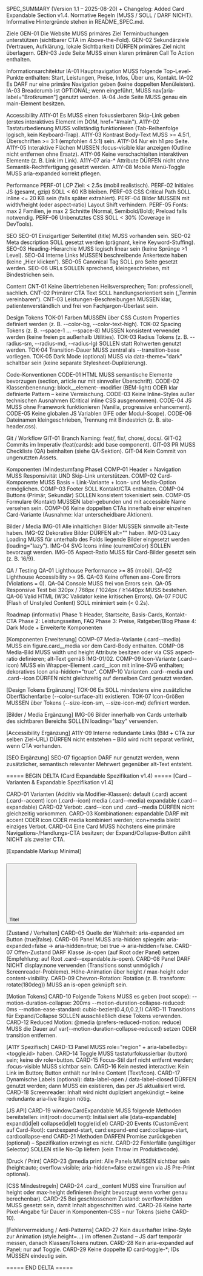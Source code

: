 SPEC_SUMMARY (Version 1.1 – 2025-08-20) + Changelog: Added Card Expandable Section v1.4.
Normative Regeln (MUSS / SOLL / DARF NICHT). Informative Hintergründe stehen in README_SPEC.md.

Ziele
GEN-01 Die Website MUSS primäres Ziel Terminbuchungen unterstützen (sichtbarer CTA im Above-the-Fold).
GEN-02 Sekundärziele (Vertrauen, Aufklärung, lokale Sichtbarkeit) DÜRFEN primäres Ziel nicht überlagern.
GEN-03 Jede Seite MUSS einen klaren primären Call To Action enthalten.

Informationsarchitektur
IA-01 Hauptnavigation MUSS folgende Top-Level-Punkte enthalten: Start, Leistungen, Preise, Infos, Über uns, Kontakt.
IA-02 Es DARF nur eine primäre Navigation geben (keine doppelten Menüleisten).
IA-03 Breadcrumb ist OPTIONAL; wenn eingeführt, MUSS nav[aria-label="Brotkrumen"] genutzt werden.
IA-04 Jede Seite MUSS genau ein main-Element besitzen.

Accessibility
A11Y-01 Es MUSS einen fokussierbaren Skip-Link geben (erstes interaktives Element im DOM, href="#main").
A11Y-02 Tastaturbedienung MUSS vollständig funktionieren (Tab-Reihenfolge logisch, kein Keyboard-Trap).
A11Y-03 Kontrast Body-Text MUSS >= 4.5:1, Überschriften >= 3:1 (empfohlen 4.5:1) sein.
A11Y-04 Nur ein h1 pro Seite.
A11Y-05 Interaktive Flächen MUSSEN :focus-visible klar anzeigen (Outline nicht entfernen ohne Ersatz).
A11Y-06 Keine verschachtelten interaktiven Elemente (z. B. Link im Link).
A11Y-07 aria-* Attribute DÜRFEN nicht ohne Semantik-Rechtfertigung gesetzt werden.
A11Y-08 Mobile Menü-Toggle MUSS aria-expanded korrekt pflegen.

Performance
PERF-01 LCP Ziel: < 2.5s (mobil realistisch).
PERF-02 Initiales JS (gesamt, gzip) SOLL < 60 KB bleiben.
PERF-03 CSS Critical Path SOLL inline <= 20 KB sein (falls später extrahiert).
PERF-04 Bilder MUSSEN mit width/height (oder aspect-ratio) Layout Shift verhindern.
PERF-05 Fonts: max 2 Familien, je max 2 Schnitte (Normal, Semibold/Bold); Preload falls notwendig.
PERF-06 Unbenutztes CSS SOLL < 30% (Coverage in DevTools).

SEO
SEO-01 Einzigartiger Seitentitel (title) MUSS vorhanden sein.
SEO-02 Meta description SOLL gesetzt werden (prägnant, keine Keyword-Stuffing).
SEO-03 Heading-Hierarchie MUSS logisch linear sein (keine Sprünge >1 Level).
SEO-04 Interne Links MUSSEN beschreibende Ankertexte haben (keine „Hier klicken“).
SEO-05 Canonical Tag SOLL pro Seite gesetzt werden.
SEO-06 URLs SOLLEN sprechend, kleingeschrieben, mit Bindestrichen sein.

Content
CNT-01 Keine übertriebenen Heilsversprechen; Ton: professionell, sachlich.
CNT-02 Primärer CTA Text SOLL handlungsorientiert sein („Termin vereinbaren“).
CNT-03 Leistungen-Beschreibungen MUSSEN klar, patientenverständlich und frei von Fachjargon-Überlast sein.

Design Tokens
TOK-01 Farben MUSSEN über CSS Custom Properties definiert werden (z. B. --color-bg, --color-text-high).
TOK-02 Spacing Tokens (z. B. --space-1 ... --space-8) MUSSEN konsistent verwendet werden (keine freien px außerhalb Utilities).
TOK-03 Radius Tokens (z. B. --radius-sm, --radius-md, --radius-lg) SOLLEN statt Rohwerten genutzt werden.
TOK-04 Transition-Dauer MUSS zentral als --transition-base vorliegen.
TOK-05 Dark Mode (optional) MUSS via data-theme="dark" schaltbar sein (keine separate Stylesheet-Duplizierung).

Code-Konventionen
CODE-01 HTML MUSS semantische Elemente bevorzugen (section, article nur mit sinnvoller Überschrift).
CODE-02 Klassenbenennung: block__element--modifier (BEM-light) ODER klar definierte Pattern – keine Vermischung.
CODE-03 Keine Inline-Styles außer technischen Ausnahmen (Critical inline CSS ausgenommen).
CODE-04 JS MUSS ohne Framework funktionieren (Vanilla, progressive enhancement).
CODE-05 Keine globalen JS Variablen (IIFE oder Modul-Scope).
CODE-06 Dateinamen kleingeschrieben, Trennung mit Bindestrich (z. B. site-header.css).

Git / Workflow
GIT-01 Branch Naming: feat/, fix/, chore/, docs/.
GIT-02 Commits im Imperativ (feat(cards): add base component).
GIT-03 PR MUSS Checkliste (QA) beinhalten (siehe QA-Sektion).
GIT-04 Kein Commit von ungenutzten Assets.

Komponenten (Mindestumfang Phase)
COMP-01 Header + Navigation MUSS Responsivität UND Skip-Link unterstützen.
COMP-02 Card-Komponente MUSS Basis + Link-Variante + Icon- und Media-Option ermöglichen.
COMP-03 Footer SOLL Kontakt/CTA enthalten.
COMP-04 Buttons (Primär, Sekundär) SOLLEN konsistent tokenisiert sein.
COMP-05 Formulare (Kontakt) MUSSEN label-gebunden und mit accessible Name versehen sein.
COMP-06 Keine doppelten CTAs innerhalb einer einzelnen Card-Variante (Ausnahme: klar unterscheidbare Aktionen).

Bilder / Media
IMG-01 Alle inhaltlichen Bilder MUSSEN sinnvolle alt-Texte haben.
IMG-02 Dekorative Bilder DÜRFEN alt="" haben.
IMG-03 Lazy Loading MUSS für unterhalb des Folds liegende Bilder eingesetzt werden (loading="lazy").
IMG-04 SVG Icons inline (currentColor) SOLLEN bevorzugt werden.
IMG-05 Aspect-Ratio MUSS für Card-Bilder gesetzt sein (z. B. 16/9).

QA / Testing
QA-01 Lighthouse Performance >= 85 (mobil).
QA-02 Lighthouse Accessibility >= 95.
QA-03 Keine offenen axe-Core Errors (Violations = 0).
QA-04 Console MUSS frei von Errors sein.
QA-05 Responsive Test bei 320px / 768px / 1024px / ≥1440px MUSS bestehen.
QA-06 Valid HTML (W3C Validator keine kritischen Errors).
QA-07 FOUC (Flash of Unstyled Content) SOLL minimiert sein (< 0.2s).

Roadmap (informativ)
Phase 1: Header, Startseite, Basis-Cards, Kontakt-CTA
Phase 2: Leistungsseiten, FAQ
Phase 3: Preise, Ratgeber/Blog
Phase 4: Dark Mode + Erweiterte Komponenten

[Komponenten Erweiterung]
COMP-07 Media-Variante (.card--media) MUSS ein figure.card__media vor dem Card-Body enthalten.
COMP-08 Media-Bild MUSS width und height Attribute besitzen oder via CSS aspect-ratio definieren; alt-Text gemäß IMG-01/02.
COMP-09 Icon-Variante (.card--icon) MUSS ein Wrapper-Element .card__icon mit inline-SVG enthalten; dekoratives Icon aria-hidden="true".
COMP-10 Varianten .card--media und .card--icon DÜRFEN nicht gleichzeitig auf derselben Card genutzt werden.

[Design Tokens Ergänzung]
TOK-06 Es SOLL mindestens eine zusätzliche Oberflächenfarbe (--color-surface-alt) existieren.
TOK-07 Icon-Größen MUSSEN über Tokens (--size-icon-sm, --size-icon-md) definiert werden.

[Bilder / Media Ergänzung]
IMG-06 Bilder innerhalb von Cards unterhalb des sichtbaren Bereichs SOLLEN loading="lazy" verwenden.

[Accessibility Ergänzung]
A11Y-09 Interne redundante Links (Bild + CTA zur selben Ziel-URL) DÜRFEN nicht entstehen – Bild wird nicht separat verlinkt, wenn CTA vorhanden.

[SEO Ergänzung]
SEO-07 figcaption DARF nur genutzt werden, wenn zusätzlicher, semantisch relevanter Mehrwert gegenüber alt-Text entsteht.

===== BEGIN DELTA (Card Expandable Spezifikation v1.4) =====
[Card – Varianten & Expandable Spezifikation v1.4]

CARD-01 Varianten (Additiv via Modifier-Klassen):
default (.card)
accent (.card--accent)
icon (.card--icon)
media (.card--media)
expandable (.card--expandable)
CARD-02 Verbot: .card--icon und .card--media DÜRFEN nicht gleichzeitig vorkommen.
CARD-03 Kombinationen: expandable DARF mit accent ODER icon ODER media kombiniert werden; icon+media bleibt einziges Verbot.
CARD-04 Eine Card MUSS höchstens eine primäre Navigations-/Handlungs-CTA besitzen; der Expand/Collapse-Button zählt NICHT als zweiter CTA.

[Expandable Markup Minimal]

<article class="card card--expandable" data-expandable> <h3 class="card__title"> <button id="card-toggle-1" class="card__toggle" aria-expanded="false" aria-controls="card-panel-1"> <span class="card__toggle-label">Titel</span> <svg class="card__chevron" aria-hidden="true" focusable="false"><!-- icon --></svg> </button> </h3> <div id="card-panel-1" class="card__content" role="region" aria-labelledby="card-toggle-1" aria-hidden="true"> <!-- Collapsible Inhalt --> </div> </article>
[Zustand / Verhalten]
CARD-05 Quelle der Wahrheit: aria-expanded am Button (true|false).
CARD-06 Panel MUSS aria-hidden spiegeln: aria-expanded=false → aria-hidden=true; bei true → aria-hidden=false.
CARD-07 Offen-Zustand DARF Klasse .is-open (auf Root oder Panel) setzen (Empfehlung: auf Root .card--expandable.is-open).
CARD-08 Panel DARF NICHT display:none verwenden (Transitions sonst unmöglich / Screenreader-Probleme). Höhe-Animation über height / max-height oder content-visibility.
CARD-09 Chevron-Rotation: Rotation (z. B. transform: rotate(180deg)) MUSS an is-open geknüpft sein.

[Motion Tokens]
CARD-10 Folgende Tokens MUSS es geben (root scope):
--motion-duration-collapse: 200ms
--motion-duration-collapse-reduced: 0ms
--motion-ease-standard: cubic-bezier(0.4,0,0.2,1)
CARD-11 Transitions für Expand/Collapse SOLLEN ausschließlich diese Tokens verwenden.
CARD-12 Reduced Motion: @media (prefers-reduced-motion: reduce) MUSS die Dauer auf var(--motion-duration-collapse-reduced) setzen ODER transition entfernen.

[A11Y Spezifisch]
CARD-13 Panel MUSS role="region" + aria-labelledby=<toggle.id> haben.
CARD-14 Toggle MUSS tastaturfokussierbar (button) sein; keine div role=button.
CARD-15 Focus-Stil darf nicht entfernt werden; :focus-visible MUSS sichtbar sein.
CARD-16 Kein nested interactive: Kein Link im Button; Button enthält nur Inline Content (Text/Icon).
CARD-17 Dynamische Labels (optional):
data-label-open / data-label-closed DÜRFEN genutzt werden; dann MUSS ein <span class="card__toggle-dyn"> existieren, das per JS aktualisiert wird.
CARD-18 Screenreader: Inhalt wird nicht dupliziert angekündigt – keine redundante aria-live Region nötig.

[JS API]
CARD-19 window.CardExpandable MUSS folgende Methoden bereitstellen:
init(root=document): Initialisiert alle [data-expandable]
expand(id|el)
collapse(id|el)
toggle(id|el)
CARD-20 Events (CustomEvent auf Card-Root):
card:expand-start, card:expand-end
card:collapse-start, card:collapse-end
CARD-21 Methoden DARFEN Promise zurückgeben (optional) – Spezifikation erzwingt es nicht.
CARD-22 Fehlerfälle (ungültiger Selector) SOLLEN stille No-Op liefern (kein Throw im Produktivcode).

[Druck / Print]
CARD-23 @media print: Alle Panels MUSSEN sichtbar sein (height:auto; overflow:visible; aria-hidden=false erzwingen via JS Pre-Print optional).

[CSS Mindestregeln]
CARD-24 .card__content MUSS eine Transition auf height oder max-height definieren (height bevorzugt wenn vorher genau berechenbar).
CARD-25 Bei geschlossenem Zustand: overflow:hidden MUSS gesetzt sein, damit Inhalt abgeschnitten wird.
CARD-26 Keine harte Pixel-Angabe für Dauer in Komponenten-CSS – nur Tokens (siehe CARD-10).

[Fehlervermeidung / Anti-Patterns]
CARD-27 Kein dauerhafter Inline-Style zur Animation (style.height=...) im offenen Zustand – JS darf temporär messen, danach Klassen/Tokens nutzen.
CARD-28 Kein aria-expanded auf Panel; nur auf Toggle.
CARD-29 Keine doppelte ID card-toggle-*; IDs MÜSSEN eindeutig sein.

===== END DELTA =====